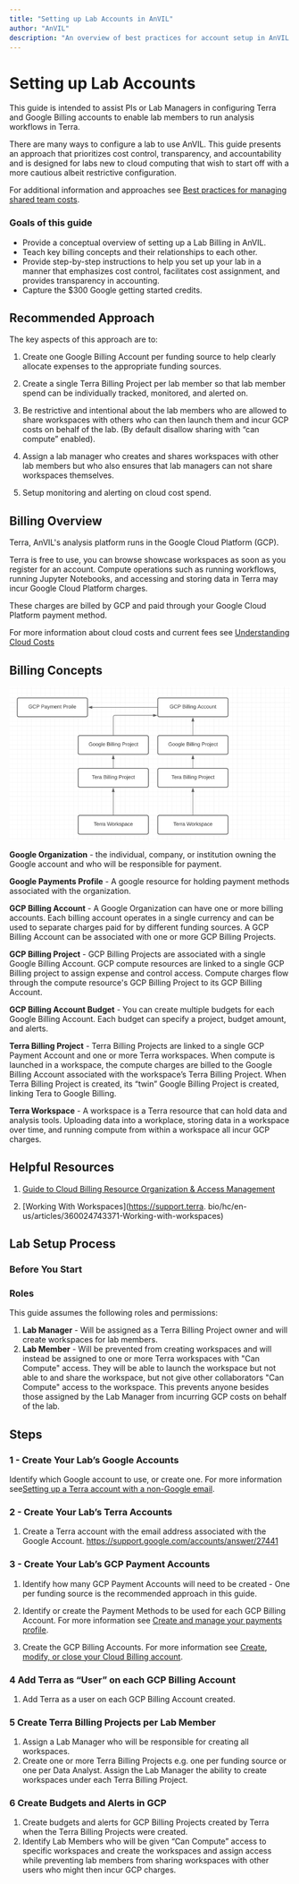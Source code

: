 ```yaml
---
title: "Setting up Lab Accounts in AnVIL"
author: "AnVIL"
description: "An overview of best practices for account setup in AnVIL to effectively track and control cloud costs."
---
```


# Setting up Lab Accounts

This guide is intended to assist PIs or Lab Managers in configuring Terra
and Google Billing accounts to enable lab members to run analysis workflows
in Terra.

There are many ways to configure a lab to use AnVIL. This guide presents an approach
that prioritizes cost control, transparency, and accountability and is designed for labs new to cloud computing that wish to start off with a more cautious albeit restrictive configuration.

For additional information and approaches see [Best practices for managing shared team costs](https://support.terra.bio/hc/en-us/articles/360047235151-Best-practices-for-managing-shared-team-costs).

### Goals of this guide

* Provide a conceptual overview of setting up a Lab Billing in AnVIL.
* Teach key billing concepts and their relationships to each other.
* Provide step-by-step instructions to help you set up your lab in a manner that emphasizes cost control, facilitates cost assignment, and provides transparency in accounting.
* Capture the $300 Google getting started credits.


## Recommended Approach




The key aspects of this approach are to:

1. Create one Google Billing Account per funding source to help clearly allocate expenses to the appropriate funding sources.


1. Create a single Terra Billing Project per lab member so that lab member spend can be individually tracked, monitored, and alerted on.


1. Be restrictive and intentional about the lab members who are allowed to share workspaces with others who can then launch them and incur GCP costs on behalf of the lab. (By default disallow sharing with “can compute” enabled).


1. Assign a lab manager who creates and shares workspaces with other lab members but who also ensures that lab managers can not share workspaces themselves.

1. Setup monitoring and alerting on cloud cost spend.






## Billing Overview

Terra, AnVIL's analysis platform runs in the Google Cloud Platform (GCP).

Terra is free to use, you can browse showcase workspaces as soon as you
register for an account. Compute operations such as running
workflows, running Jupyter Notebooks, and accessing and storing data in Terra
may incur Google Cloud Platform charges.

These charges are billed by GCP and paid through your Google Cloud Platform payment method.

For more information about cloud costs and current fees see [Understanding Cloud Costs](/learn/introduction/understanding-cloud-costs)


## Billing Concepts

![Key Concepts](./_images/key-concepts.png)

**Google Organization** - the individual, company, or institution owning the
Google account and who will be responsible for payment.

**Google Payments Profile** - A google resource for holding payment methods
associated with the organization.

**GCP Billing Account** - A Google Organization can have one or more billing
accounts. Each billing account operates in a single currency and can be used
to separate charges paid for by different funding sources. A GCP Billing Account can be associated with one or more GCP Billing Projects.

**GCP Billing Project** - GCP Billing Projects are associated with a
single Google Billing Account. GCP compute resources are linked to a single
GCP Billing project to assign expense and control
access. Compute charges flow through the compute resource's GCP Billing
Project to its GCP Billing Account.

**GCP Billing Account Budget**  - You can create multiple budgets for each Google Billing Account. Each budget can specify a project, budget amount, and alerts.

**Terra Billing Project** - Terra Billing Projects are linked to a single GCP Payment Account and one or more Terra workspaces. When compute is launched in a workspace, the compute charges are billed to the Google Billing Account associated with the workspace’s Terra Billing Project. When Terra Billing Project is created, its “twin” Google Billing Project is created, linking Tera to Google Billing.

**Terra Workspace** - A workspace is a Terra resource that can hold data and
analysis tools. Uploading data into a workplace, storing data in a workspace over time, and running compute from within a workspace all incur GCP charges.

## Helpful Resources

1. [Guide to Cloud Billing Resource Organization & Access Management](https://cloud.google.com/billing/docs/onboarding-checklist)

1. [Working With Workspaces](https://support.terra.
   bio/hc/en-us/articles/360024743371-Working-with-workspaces)


## Lab Setup Process

### Before You Start

### Roles
This guide assumes the following roles and permissions:

1. **Lab Manager** - Will be assigned as a Terra Billing Project owner and will create workspaces for lab members.
1. **Lab Member** - Will be prevented from creating workspaces and will
   instead be assigned to one or more Terra workspaces with "Can
   Compute" access. They will be able to launch the workspace but not able to
   and share the workspace, but not give other collaborators "Can Compute"
   access to the workspace. This prevents anyone besides those assigned by the Lab Manager from incurring GCP costs on behalf of the lab.

## Steps

### 1 - Create Your Lab’s Google Accounts
Identify which Google account to use, or create one. For more information see[Setting up a Terra account with a non-Google email](https://support.terra.bio/hc/en-us/articles/360029186611-Setting-up-a-Google-account-with-a-non-Google-email).

### 2 - Create Your Lab’s Terra Accounts

1. Create a Terra account with the email address associated with the Google
   Account. https://support.google.com/accounts/answer/27441

### 3 - Create Your Lab’s GCP Payment Accounts

1. Identify how many GCP Payment Accounts will need to be created - One per funding source is the recommended approach in this guide.


1. Identify or create the Payment Methods to be used for each GCP Billing
   Account. For more information see [Create and manage your payments profile](https://support.google.com/paymentscenter/answer/9028746?ref_topic=9017383).
1. Create the GCP Billing Accounts. For more information see [Create, modify,
   or close your Cloud Billing account](https://cloud.google.com/billing/docs/how-to/manage-billing-account#create_a_new_billing_account).

### 4 Add Terra as “User” on each GCP Billing Account


1. Add Terra as a user on each GCP Billing Account created.

### 5 Create Terra Billing Projects per Lab Member

1. Assign a Lab Manager who will be responsible for creating all workspaces.
1. Create one or more Terra Billing Projects e.g. one per funding source or one per Data Analyst. Assign the Lab Manager the ability to create workspaces under each Terra Billing Project.

### 6 Create Budgets and Alerts in GCP

1. Create budgets and alerts for GCP Billing Projects created by Terra when the Terra Billing Projects were created.
1. Identify Lab Members who will be given “Can Compute” access to specific workspaces and create the workspaces and assign access while preventing lab members from sharing workspaces with other users who might then incur GCP charges.





